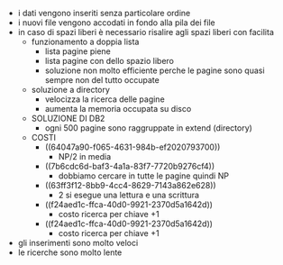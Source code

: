 - i dati vengono inseriti senza particolare ordine
- i nuovi file vengono accodati in fondo alla pila dei file
- in caso di spazi liberi è necessario risalire agli spazi liberi con facilita
	- funzionamento a doppia lista
		- lista pagine piene
		- lista pagine con dello spazio libero
		- soluzione non molto efficiente perche le pagine sono quasi sempre non del tutto occupate
	- soluzione a directory
		- velocizza la ricerca delle pagine
		- aumenta la memoria occupata su disco
	- SOLUZIONE DI DB2
		- ogni 500 pagine sono raggruppate in extend (directory)
	- COSTI
		- ((64047a90-f065-4631-984b-ef2020793700))
			- NP/2 in media
		- ((7b6cdc6d-baf3-4a1a-83f7-7720b9276cf4))
			- dobbiamo cercare in tutte le pagine quindi NP
		- ((63ff3f12-8bb9-4cc4-8629-7143a862e628))
			- 2 si esegue una lettura e una scrittura
		- ((f24aed1c-ffca-40d0-9921-2370d5a1642d))
			- costo ricerca per chiave +1
		- ((f24aed1c-ffca-40d0-9921-2370d5a1642d))
			- costo ricerca per chiave +1
- gli inserimenti sono molto veloci
- le ricerche sono molto lente